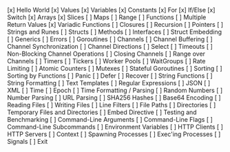 [x] Hello World
[x] Values
[x] Variables
[x] Constants
[x] For
[x] If/Else
[x] Switch
[x] Arrays
[x] Slices
[ ] Maps
[ ] Range
[ ] Functions
[ ] Multiple Return Values
[x] Variadic Functions
[ ] Closures
[ ] Recursion
[ ] Pointers
[ ] Strings and Runes
[ ] Structs
[ ] Methods
[ ] Interfaces
[ ] Struct Embedding
[ ] Generics
[ ] Errors
[ ] Goroutines
[ ] Channels
[ ] Channel Buffering
[ ] Channel Synchronization
[ ] Channel Directions
[ ] Select
[ ] Timeouts
[ ] Non-Blocking Channel Operations
[ ] Closing Channels
[ ] Range over Channels
[ ] Timers
[ ] Tickers
[ ] Worker Pools
[ ] WaitGroups
[ ] Rate Limiting
[ ] Atomic Counters
[ ] Mutexes
[ ] Stateful Goroutines
[ ] Sorting
[ ] Sorting by Functions
[ ] Panic
[ ] Defer
[ ] Recover
[ ] String Functions
[ ] String Formatting
[ ] Text Templates
[ ] Regular Expressions
[ ] JSON
[ ] XML
[ ] Time
[ ] Epoch
[ ] Time Formatting / Parsing
[ ] Random Numbers
[ ] Number Parsing
[ ] URL Parsing
[ ] SHA256 Hashes
[ ] Base64 Encoding
[ ] Reading Files
[ ] Writing Files
[ ] Line Filters
[ ] File Paths
[ ] Directories
[ ] Temporary Files and Directories
[ ] Embed Directive
[ ] Testing and Benchmarking
[ ] Command-Line Arguments
[ ] Command-Line Flags
[ ] Command-Line Subcommands
[ ] Environment Variables
[ ] HTTP Clients
[ ] HTTP Servers
[ ] Context
[ ] Spawning Processes
[ ] Exec'ing Processes
[ ] Signals
[ ] Exit